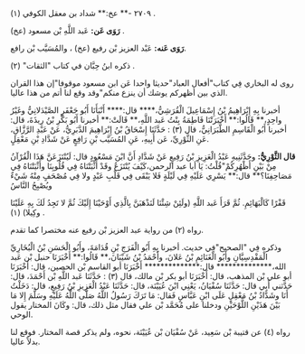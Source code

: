 ٢٧٠٩ -** عخ:** شداد بن معقل الكوفي (١) .

**رَوَى عَن:** عَبد اللَّهِ بْن مسعود (عخ) .

**رَوَى عَنه:** عَبْد العزيز بْن رفيع (عخ) ، والمُسَيَّب بْن رافع.

ذكره ابنُ حِبَّان في كتاب "الثقات" (٢) .

روى له البخاري فِي كتاب"أفعال العباد"حديثا واحدا عَن ابن مسعود موقوفا"إن هذا القران الذي بين أظهركم يوشك أن ينزع منكم"وقد وقع لنا أتم من هذا عاليا.

أخبرنا بِهِ إِبْرَاهِيمُ بْنُ إِسْمَاعِيلَ الْقُرَشِيُّ،**** قال:**** أَنْبَأَنَا أَبُو جَعْفَرٍ الصَّيْدَلانِيُّ وغَيْرُ واحِدٍ،** قَالُوا:** أَخْبَرَتْنَا فَاطِمَةُ بِنْتُ عَبد اللَّهِ،** قَالَتْ:** أخبرنا أَبُو بَكْرِ بْنُ رِيذَةَ، قال: أخبرنا أَبُو الْقَاسِمِ الطَّبَرَانِيُّ، قال (٣) : حَدَّثَنَا إِسْحَاقُ بْنُ إِبْرَاهِيمَ الدَّبَرِيُّ، عَنْ عَبْدِ الرَّزَّاقِ، عَنِ الثَّوْرِيِّ، عَن أَبِيهِ، عَنِ المُسَيَّب بْنِ رَافِعٍ عَنْ شَدَّادِ بْنِ مَعْقِلٍ.

**قال الثَّوْرِيُّ:** وحَدَّثَنِيهِ عَبْدُ الْعَزِيزِ بْنُ رَفِيعٍ عَنْ شَدَّادِ أَنَّ ابْنَ مَسْعُودٍ قال: لَيُنْتَزَعَنَّ هَذَا الْقُرْآنُ مِنْ بَيْنِ أَظْهُرِكُمْ"قُلْتُ: يَا أبا عبد الرحمن،كَيْفَ يُنْتَزَعُ وقَدْ أَثْبَتْنَاهُ فِي قُلُوبِنَا وأَثْبَتْنَاهُ فِي مَصَاحِفِنَا؟** قال:** يَسْرِي عَلَيْهِ فِي لَيْلَةٍ فَلا يَبْقَى فِي قَلْبِ عَبْدٍ ولا فِي مُصْحَفٍ مِنْهُ شَيْءٌ ويُصْبِحُ النَّاسُ

قَفْرًا كَالْبَهَائِمِ. ثُمَّ قَرَأَ عَبد اللَّهِ (ولَئِنْ شِئْنَا لَنَذْهَبَنَّ بِالَّذِي أَوْحَيْنَا إِلَيْكَ ثُمَّ لا تَجِدُ لَكَ بِهِ عَلَيْنَا وكِيلا) (١) .

رواه (٢) من رواية عبد العزيز بْن رفيع عنه مختصرا كما تقدم.

وذكره فِي "الصحيح"فِي حديث. أخبرنا بِهِ أَبُو الْفَرَجِ بْنِ قُدَامَةَ، وأَبُو الْحَسَنِ بْنُ الْبُخَارِيِّ الْمَقْدِسِيَّانِ وأَبُو الْغَنَائِمِ بْنُ عَلانَ، وأَحْمَدُ بْنُ شَيْبَانَ،** قَالُوا:** أَخْبَرَنَا حنبل بْن عَبد الله،************** قال:************** أَخْبَرَنَا أبو القاسم بْن الحصين، قال: أَخْبَرَنَا أبو علي بْن المذهب، قال: أَخْبَرَنَا أبو بكر بْن مالك، قال (٣) : حَدَّثَنَا عَبد اللَّهِ بْن أَحْمَدَ، قال: حَدَّثني أَبِي قال: حَدَّثَنَا سُفْيَانُ، يَعْنِي ابْنَ عُيَيْنَة، قال: حَدَّثَنَا عَبْدُ الْعَزِيزِ بْنُ رَفِيعٍ، قال: دَخَلْتُ أَنَا وشَدَّادُ بْنُ مَعْقِلٍ عَلَى ابْنِ عَبَّاسٍ فَقال: مَا تَرَكَ رَسُولُ اللَّهُ صَلَّى اللَّهُ عَلَيْهِ وسَلَّمَ إِلا مَا بَيْنَ هَذَيْنِ اللَّوْحَيْنِ ودخلنا على مُحَمَّد بْن علي فقال مثل ذلك، قال: وكَانَ المختار يقول الوحي.

رواه (٤) عن قتيبة بْن سَعِيد، عَنْ سُفْيَان بْن عُيَيْنَة، نحوه، ولم يذكر قصة المختار. فوقع لنا بدلاً عاليا.